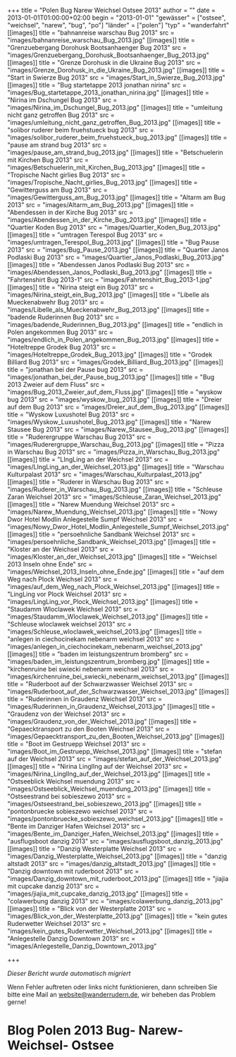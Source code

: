 +++
title = "Polen Bug Narew Weichsel Ostsee 2013"
author = ""
date = 2013-01-01T01:00:00+02:00
begin = "2013-01-01"
"gewässer" = ["ostsee", "weichsel", "narew", "bug", "po"]
"länder" = ["polen"]
"typ" = "wanderfahrt"
[[images]]
title = "bahnanreise warschau Bug 2013"
src = "images/bahnanreise_warschau_Bug_2013.jpg"
[[images]]
title = "Grenzuebergang Dorohusk Bootsanhaenger Bug 2013"
src = "images/Grenzuebergang_Dorohusk_Bootsanhaenger_Bug_2013.jpg"
[[images]]
title = "Grenze Dorohusk in die Ukraine Bug 2013"
src = "images/Grenze_Dorohusk_in_die_Ukraine_Bug_2013.jpg"
[[images]]
title = "Start in Swierze Bug 2013"
src = "images/Start_in_Swierze_Bug_2013.jpg"
[[images]]
title = "Bug startetappe 2013 jonathan nirina"
src = "images/Bug_startetappe_2013_jonathan_nirina.jpg"
[[images]]
title = "Nirina im Dschungel Bug 2013"
src = "images/Nirina_im_Dschungel_Bug_2013.jpg"
[[images]]
title = "umleitung nicht ganz getroffen Bug 2013"
src = "images/umleitung_nicht_ganz_getroffen_Bug_2013.jpg"
[[images]]
title = "solibor ruderer beim fruehstueck bug 2013"
src = "images/solibor_ruderer_beim_fruehstueck_bug_2013.jpg"
[[images]]
title = "pause am strand bug 2013"
src = "images/pause_am_strand_bug_2013.jpg"
[[images]]
title = "Betschuelerin mit Kirchen Bug 2013"
src = "images/Betschuelerin_mit_Kirchen_Bug_2013.jpg"
[[images]]
title = "Tropische Nacht girlies Bug 2013"
src = "images/Tropische_Nacht_girlies_Bug_2013.jpg"
[[images]]
title = "Gewitterguss am Bug 2013"
src = "images/Gewitterguss_am_Bug_2013.jpg"
[[images]]
title = "Altarm am Bug 2013"
src = "images/Altarm_am_Bug_2013.jpg"
[[images]]
title = "Abendessen in der Kirche Bug 2013"
src = "images/Abendessen_in_der_Kirche_Bug_2013.jpg"
[[images]]
title = "Quartier Koden Bug 2013"
src = "images/Quartier_Koden_Bug_2013.jpg"
[[images]]
title = "umtragen Terespol Bug 2013"
src = "images/umtragen_Terespol_Bug_2013.jpg"
[[images]]
title = "Bug Pause 2013"
src = "images/Bug_Pause_2013.jpg"
[[images]]
title = "Quartier Janos Podlaski Bug 2013"
src = "images/Quartier_Janos_Podlaski_Bug_2013.jpg"
[[images]]
title = "Abendessen Janos Podlaski Bug 2013"
src = "images/Abendessen_Janos_Podlaski_Bug_2013.jpg"
[[images]]
title = "Fahrtenshirt Bug 2013-1"
src = "images/Fahrtenshirt_Bug_2013-1.jpg"
[[images]]
title = "Nirina steigt ein Bug 2013"
src = "images/Nirina_steigt_ein_Bug_2013.jpg"
[[images]]
title = "Libelle als Mueckenabwehr Bug 2013"
src = "images/Libelle_als_Mueckenabwehr_Bug_2013.jpg"
[[images]]
title = "badende Ruderinnen Bug 2013"
src = "images/badende_Ruderinnen_Bug_2013.jpg"
[[images]]
title = "endlich in Polen angekommen Bug 2013"
src = "images/endlich_in_Polen_angekommen_Bug_2013.jpg"
[[images]]
title = "Hoteltreppe Grodek Bug 2013"
src = "images/Hoteltreppe_Grodek_Bug_2013.jpg"
[[images]]
title = "Grodek Billiard Bug 2013"
src = "images/Grodek_Billiard_Bug_2013.jpg"
[[images]]
title = "jonathan bei der Pause bug 2013"
src = "images/jonathan_bei_der_Pause_bug_2013.jpg"
[[images]]
title = "Bug 2013 Zweier auf dem Fluss"
src = "images/Bug_2013_Zweier_auf_dem_Fluss.jpg"
[[images]]
title = "wyskow bug 2013"
src = "images/wyskow_bug_2013.jpg"
[[images]]
title = "Dreier auf dem Bug 2013"
src = "images/Dreier_auf_dem_Bug_2013.jpg"
[[images]]
title = "Wyskow Luxushotel Bug 2013"
src = "images/Wyskow_Luxushotel_Bug_2013.jpg"
[[images]]
title = "Narew Stausee Bug 2013"
src = "images/Narew_Stausee_Bug_2013.jpg"
[[images]]
title = "Ruderergruppe Warschau Bug 2013"
src = "images/Ruderergruppe_Warschau_Bug_2013.jpg"
[[images]]
title = "Pizza in Warschau Bug 2013"
src = "images/Pizza_in_Warschau_Bug_2013.jpg"
[[images]]
title = "LIngLing an der Weichsel 2013"
src = "images/LIngLing_an_der_Weichsel_2013.jpg"
[[images]]
title = "Warschau Kulturpalast 2013"
src = "images/Warschau_Kulturpalast_2013.jpg"
[[images]]
title = "Ruderer in Warschau Bug 2013"
src = "images/Ruderer_in_Warschau_Bug_2013.jpg"
[[images]]
title = "Schleuse Zaran Weichsel 2013"
src = "images/Schleuse_Zaran_Weichsel_2013.jpg"
[[images]]
title = "Narew Muendung Weichsel 2013"
src = "images/Narew_Muendung_Weichsel_2013.jpg"
[[images]]
title = "Nowy Dwor Hotel Modlin Anlegestelle Sumpf Weichsel 2013"
src = "images/Nowy_Dwor_Hotel_Modlin_Anlegestelle_Sumpf_Weichsel_2013.jpg"
[[images]]
title = "persoehnliche Sandbank Weichsel 2013"
src = "images/persoehnliche_Sandbank_Weichsel_2013.jpg"
[[images]]
title = "Kloster an der Weichsel 2013"
src = "images/Kloster_an_der_Weichsel_2013.jpg"
[[images]]
title = "Weichsel 2013 Inseln ohne Ende"
src = "images/Weichsel_2013_Inseln_ohne_Ende.jpg"
[[images]]
title = "auf dem Weg nach Plock Weichsel 2013"
src = "images/auf_dem_Weg_nach_Plock_Weichsel_2013.jpg"
[[images]]
title = "LingLing vor Plock Weichsel 2013"
src = "images/LingLing_vor_Plock_Weichsel_2013.jpg"
[[images]]
title = "Staudamm Wloclawek Weichsel 2013"
src = "images/Staudamm_Wloclawek_Weichsel_2013.jpg"
[[images]]
title = "Schleuse wloclawek weichsel 2013"
src = "images/Schleuse_wloclawek_weichsel_2013.jpg"
[[images]]
title = "anlegen in ciechocinekam nebenarm weichsel 2013"
src = "images/anlegen_in_ciechocinekam_nebenarm_weichsel_2013.jpg"
[[images]]
title = "baden im leistungszentrum bromberg"
src = "images/baden_im_leistungszentrum_bromberg.jpg"
[[images]]
title = "kirchenruine bei swiecki nebenarm weichsel 2013"
src = "images/kirchenruine_bei_swiecki_nebenarm_weichsel_2013.jpg"
[[images]]
title = "Ruderboot auf der Schwarzwasser Weichsel 2013"
src = "images/Ruderboot_auf_der_Schwarzwasser_Weichsel_2013.jpg"
[[images]]
title = "Ruderinnen in Graudenz Weichsel 2013"
src = "images/Ruderinnen_in_Graudenz_Weichsel_2013.jpg"
[[images]]
title = "Graudenz von der Weichsel 2013"
src = "images/Graudenz_von_der_Weichsel_2013.jpg"
[[images]]
title = "Gepaecktransport zu den Booten Weichsel 2013"
src = "images/Gepaecktransport_zu_den_Booten_Weichsel_2013.jpg"
[[images]]
title = "Boot im Gestruepp Weichsel 2013"
src = "images/Boot_im_Gestruepp_Weichsel_2013.jpg"
[[images]]
title = "stefan auf der Weichsel 2013"
src = "images/stefan_auf_der_Weichsel_2013.jpg"
[[images]]
title = "Nirina LinglIng auf der Weichsel 2013"
src = "images/Nirina_LinglIng_auf_der_Weichsel_2013.jpg"
[[images]]
title = "Ostseeblick Weichsel muendung 2013"
src = "images/Ostseeblick_Weichsel_muendung_2013.jpg"
[[images]]
title = "Ostseestrand bei sobieszewo 2013"
src = "images/Ostseestrand_bei_sobieszewo_2013.jpg"
[[images]]
title = "pontonbruecke sobieszewo weichsel 2013"
src = "images/pontonbruecke_sobieszewo_weichsel_2013.jpg"
[[images]]
title = "Bente im Danziger Hafen Weichsel 2013"
src = "images/Bente_im_Danziger_Hafen_Weichsel_2013.jpg"
[[images]]
title = "ausflugsboot danzig 2013"
src = "images/ausflugsboot_danzig_2013.jpg"
[[images]]
title = "Danzig Westerplatte Weichsel 2013"
src = "images/Danzig_Westerplatte_Weichsel_2013.jpg"
[[images]]
title = "danzig altstadt 2013"
src = "images/danzig_altstadt_2013.jpg"
[[images]]
title = "Danzig downtown mit ruderboot 2013"
src = "images/Danzig_downtown_mit_ruderboot_2013.jpg"
[[images]]
title = "jiajia mit cupcake danzig 2013"
src = "images/jiajia_mit_cupcake_danzig_2013.jpg"
[[images]]
title = "colawerbung danzig 2013"
src = "images/colawerbung_danzig_2013.jpg"
[[images]]
title = "Blick von der Westerplatte 2013"
src = "images/Blick_von_der_Westerplatte_2013.jpg"
[[images]]
title = "kein gutes Ruderwetter Weichsel 2013"
src = "images/kein_gutes_Ruderwetter_Weichsel_2013.jpg"
[[images]]
title = "Anlegestelle Danzig Downtown 2013"
src = "images/Anlegestelle_Danzig_Downtown_2013.jpg"

+++


*Dieser Bericht wurde automatisch migriert*

Wenn Fehler auftreten oder links nicht funktionieren, dann schreiben Sie bitte eine Mail an website@wanderrudern.de, wir beheben das Problem gerne!



# Blog Polen 2013 Bug- Narew- Weichsel- Ostsee


